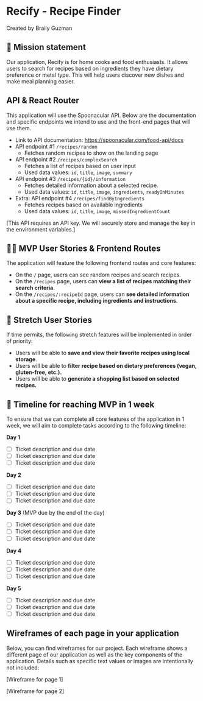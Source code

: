 # Recify - Recipe Finder

Created by Braily Guzman

## 🚀 Mission statement

Our application, Recify is for home cooks and food enthusiasts. It allows users to search for recipes based on ingredients they have dietary preference or metal type. This will help users discover new dishes and make meal planning easier.

## API & React Router

This application will use the Spoonacular API. Below are the documentation and specific endpoints we intend to use and the front-end pages that will use them.

- Link to API documentation: https://spoonacular.com/food-api/docs
- API endpoint #1 `/recipes/random`
  - Fetches random recipes to show on the landing page
- API endpoint #2 `/recipes/complexSearch`
  - Fetches a list of recipes based on user input
  - Used data values: `id`, `title`, `image`, `summary`
- API endpoint #3 `/recipes/{id}/information`
  - Fetches detailed information about a selected recipe.
  - Used data values: `id`, `title`, `image`, `ingredients`, `readyInMinutes`
- Extra: API endpoint #4 `/recipes/findByIngredients`
  - Fetches recipes based on available ingredients
  - Used data values: `id`, `title`, `image`, `missedIngredientCount`

[This API requires an API key. We will securely store and manage the key in the environment variables.]

## 👩‍💻 MVP User Stories & Frontend Routes

The application will feature the following frontend routes and core features:

- On the `/` page, users can see random recipes and search recipes.
- On the `/recipes` page, users can **view a list of recipes matching their search criteria**.
- On the `/recipes/:recipeId` page, users can **see detailed information about a specific recipe, including ingredients and instructions**.

## 🤔 Stretch User Stories

If time permits, the following stretch features will be implemented in order of priority:

- Users will be able to **save and view their favorite recipes using local storage**.
- Users will be able to **filter recipe based on dietary preferences (vegan, gluten-free, etc.).**
- Users will be able to **generate a shopping list based on selected recipes.**

## 📆 Timeline for reaching MVP in 1 week

To ensure that we can complete all core features of the application in 1 week, we will aim to complete tasks according to the following timeline:

**Day 1**

- [ ] Ticket description and due date
- [ ] Ticket description and due date
- [ ] Ticket description and due date

**Day 2**

- [ ] Ticket description and due date
- [ ] Ticket description and due date
- [ ] Ticket description and due date

**Day 3** (MVP due by the end of the day)

- [ ] Ticket description and due date
- [ ] Ticket description and due date
- [ ] Ticket description and due date

**Day 4**

- [ ] Ticket description and due date
- [ ] Ticket description and due date
- [ ] Ticket description and due date

**Day 5**

- [ ] Ticket description and due date
- [ ] Ticket description and due date
- [ ] Ticket description and due date

## Wireframes of each page in your application

Below, you can find wireframes for our project. Each wireframe shows a different page of our application as well as the key components of the application. Details such as specific text values or images are intentionally not included:

[Wireframe for page 1]

[Wireframe for page 2]
